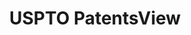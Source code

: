 ---
layout: default
bigquery: https://console.cloud.google.com/bigquery?p=patents-public-data&d=patentsview&page=dataset
citation: Attribution should be given to PatentsView for use, distribution, or derivative
  works.
code: https://github.com/CSSIP-AIR/PatentsView-Code-Snippets/
contributors: USPTO
cost: None
description: 'PatentsView includes US patent data including raw data (summaries, applications,
  pregrant applications), disambugations of inventors and assignees, and inventor
  gender estimates.  Also foreign priority data, # of figures and sheets, and government
  interest statements.'
documentation: https://patentsview.org/query/builder-faqs
last_edit: 04/06/2022, 10:30:10
location: https://patentsview.org/
maintained_by: USPTO
record_creation_timestamp: 12/2/2020 17:20:46
schema_fields:
- name_last
- disamb_assignee_id_20190820
- group_id
- sequence
- group
- term_grant
- male
- section
- level_three
- term_disclaimer
- classification_data_source
- county_fips
- disamb_inventor_id_20190312
- disamb_inventor_id_20190820
- disamb_assignee_id_20200331
- _371_date
- disamb_inventor_id_20191008
- field_id
- disamb_assignee_id_20200630
- classification_status
- reldocno
- section_id
- disamb_inventor_id_20170808
- main_group
- doctype
- applicant_type
- location_id
- symbol_position
- disamb_inventor_id_20200331
- exemplary
- disamb_assignee_id_20191008
- f371_date
- publication_number
- number
- type
- disamb_inventor_id_20191231
- rawinventor_id
- relkind
- kind
- num_figures
- num_claims
- num
- subclass_id
- ipc_class
- doc_type
- state_fips
- title
- state
- latitude
- num_sheets
- level_two
- disamb_inventor_id_20171003
- subclass
- latin_name
- lawyer_id
- date
- abstract
- name_first
- level_one
- organization
- disamb_inventor_id_20200929
- lapse_of_patent
- city
- disamb_inventor_id_20181127
- lname
- length
- disamb_assignee_id_20181127
- deceased
- longitude
- disclaimer_date
- term_extension
- field_title
- _102_date
- status
- id
- male_flag
- county
- category_id
- subgroup_id
- f102_date
- disamb_inventor_id_20200630
- role
- citation_id
- fname
- name
- disamb_inventor_id_20201229
- classification_value
- disamb_inventor_id_20170307
- latlong
- filename
- ipc_version_indicator
- action_date
- subsection_id
- disamb_inventor_id_20180528
- designation
- attribution_status
- classification_level
- country_transformed
- variety
- category
- inventor_id
- sector_title
- text
- dependent
- application_id
- subcategory_id
- series_code
- disamb_inventor_id_20171226
- rel_id
- contract_award_number
- rawlocation_id
- assignee_id
- disamb_assignee_id_20190312
- disamb_assignee_id_20200929
- rawassignee_id
- subgroup
- patent_id
- disamb_assignee_id_20191231
- uuid
- withdrawn
- gi_statement
- rule_47
- mainclass_id
- country
- organization_id
shortname: patentsview
tags:
- disambiguation
- United States
- gender
terms_of_use: Creative Commons Attribution 4.0 International License.
timeframe: 1963-1999
title: USPTO PatentsView
uuid: cf1780b1-e265-4e49-8d1d-83b9cfe0fd9a
---